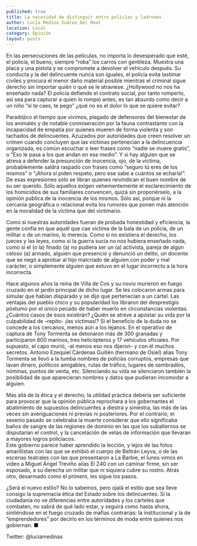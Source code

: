 ```yaml
---
published: true
title: La necesidad de distinguir entre policías y ladrones
author: Lucía Medina Suárez Del Real
location: Local
category: Opinión
layout: posts
---
```


En las persecuciones de las películas, no importa lo desesperado que esté, el policía, el bueno, siempre “roba” los carros con gentileza. Muestra una placa y una pistola y se compromete a devolver el vehículo después. Su conducta y la del delincuente nunca son iguales, el policía evita lastimar civiles y  procura el menor daño material posible mientras el criminal sigue derecho sin importar quién o qué se le atraviese. ¿Hollywood no nos ha enseñado nada? El policía defiende el contrato social, por tanto romperlo, así sea para capturar a quien lo rompió antes, es tan absurdo como decir a un niño “si te caes, te pego” ¿qué no es el dolor lo que se quiere evitar?

Paradójico el tiempo que vivimos, plagado de defensores del bienestar de los animales y de notable conmiseración por la fauna contrastante con la incapacidad de empatía por quienes mueren de forma violenta y son tachados de delincuentes. 
Azuzados por autoridades que creen resolver un crimen cuando concluyen que las víctimas pertenecían a la delincuencia organizada, es común escuchar o leer frases como “nadie se muere gratis”, o “Eso le pasa a los que andan en ese medio”. Y si hay alguien que se atreva a defender la presunción de inocencia, ojo, de la víctima, probablemente saldrá raspado con frases como “seguro tú eres de los mismos” o “¡Ahora sí piden respeto, pero ese sabe a cuántos se echaría!”. 
De esas expresiones sólo se libran quienes reivindican el buen nombre de su ser querido. Sólo aquellos exigen vehementemente el esclarecimiento de los homicidios de sus familiares convencen, quizá sin proponérselo, a la opinión pública de la inocencia de los mismos. Sólo así,  porque ni la cercanía geográfica o relacional evita los rumores que ponen más atención en la moralidad de la víctima que del victimario. 

Como si nuestras autoridades fueran de probada honestidad y eficiencia, la gente confía en que aquél que cae víctima de la bala de un policía, de un militar o de un marino, lo merecía. Como si no existiera el derecho, los jueces y las leyes, como si la guerra sucia no nos hubiera enseñado nada, como si el (o la) finado (a) no pudiera ser un (a) activista,  pareja de algún celoso (a) armado, alguien que presenció y denunció un delito, un docente que se negó a aprobar al hijo malcriado de alguien con poder y mal carácter, o simplemente alguien que estuvo en el lugar incorrecto a la hora incorrecta. 

Hace algunos años la reina de Villa de Cos y su novio murieron en fuego cruzado en el jardín principal de dicho lugar. Se les colocaron armas para simular que habían disparado y se dijo que pertenecían a un cártel. Las ventajas del pueblo chico y su popularidad los libraron del desprestigio póstumo por el único pecado de haber muerto en circunstancias violentas. ¿Cuántos casos de esos existirán? ¿Quién se atreve a apostar su vida por la culpabilidad de –repito- ¡las víctimas!? 
Si el beneficio de la duda no se concede a los cercanos, menos aún a los lejanos. En el operativo de captura de Tony Tormenta se detonaron más de 300 granadas y participaron 600 marinos, tres helicópteros y 17 vehículos oficiales.  Por supuesto, el capo murió, -al menos eso nos dijeron- y con él muchos secretos. Antonio Ezequiel Cárdenas Guillén (hermano de Osiel) alias Tony Tormenta se llevó a la tumba nombres de policías corruptos, empresas que lavan dinero, políticos amigables, rutas de tráfico, lugares de sembradíos, nóminas, puntos de venta, etc. Silenciando su vida se silenciaron también la posibilidad de que aparecieran nombres y datos que pudieran incomodar a alguien. 

Más allá de la ética y el derecho, la utilidad práctica debería ser suficiente para provocar que la opinión pública reprochara a los gobernantes el abatimiento de supuestos delincuentes a diestra y siniestra, las más de las veces sin averiguaciones ni previas ni posteriores. Por el contrario, el sexenio pasado se celebraba la muerte considerar que ello significaba baños de sangre de las regiones de dominio en las que los subalternos se disputarían el control, y la cancelación de vetas de información que llevaran a mayores logros policiacos.  
Este gobierno parece haber aprendido la lección, y lejos de las fotos amarillistas con las que se exhibió el cuerpo de Beltrán Leyva, o de las escenas teatrales con las que presentaron a La Barbie, el lunes vimos en vídeo a Miguel Ángel Treviño alias El Z40 con un caminar firme, sin ser esposado, a su derecha un militar que ni siquiera cubre su rostro. Atrás otro, desarmado como el primero, les sigue los pasos. 

¿Será el nuevo estilo? No lo sabemos, pero ojalá el estilo que sea lleve consigo la supremacía ética del Estado sobre los delincuentes. Si la ciudadanía no ve diferencias entre autoridades y los cárteles que combaten, no sabrá de qué lado estar, y seguirá como hasta ahora, sintiéndose en el fuego cruzado de mafias contrarias: la institucional y la de “emprendedores” por decirlo en los términos de moda entre quienes nos gobiernan. ■

Twitter: @luciamedinas
